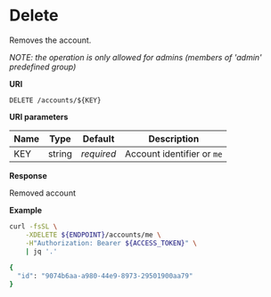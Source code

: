 # Delete

Removes the account.

*NOTE: the operation is only allowed for admins (members of 'admin' predefined group)*

**URI**

```
DELETE /accounts/${KEY}
```

**URI parameters**

Name      | Type   | Default    | Description
--------- | ------ | ---------- | ------------------
KEY       | string | _required_ | Account identifier or `me`

**Response**

Removed account

**Example**

```bash
curl -fsSL \
    -XDELETE ${ENDPOINT}/accounts/me \
    -H"Authorization: Bearer ${ACCESS_TOKEN}" \
    | jq '.'
 
{
  "id": "9074b6aa-a980-44e9-8973-29501900aa79"
}
```